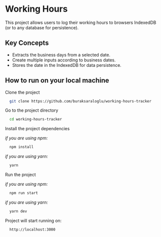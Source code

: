 # Working Hours

This project allows users to log their working hours to browsers IndexedDB (or to any database for persistence).


## Key Concepts

- Extracts the business days from a selected date.
- Create multiple inputs according to business dates.
- Stores the date in the IndexedDB for data persistence.

  
## How to run on your local machine

Clone the project

```bash
  git clone https://github.com/buraksaraloglu/working-hours-tracker
```

Go to the project directory

```bash
  cd working-hours-tracker
```

Install the project dependencies

*if you are using npm:*
```bash
  npm install
```

*if you are using yarn:*
```bash
  yarn
```

Run the project

*if you are using npm:*
```bash
  npm run start
```

*if you are using yarn:*
```bash
  yarn dev
```

Project will start running on:
```bash
  http://localhost:3000
```